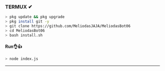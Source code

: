 

### TERMUX ✔
```bash
> pkg update && pkg upgrade
> pkg install git -y
> git clone https://github.com/MeliodasJAJA/MeliodasBot06
> cd MeliodasBot06
> bash install.sh 
```
#### Run👌👍
```bash
> node index.js
```

---------
